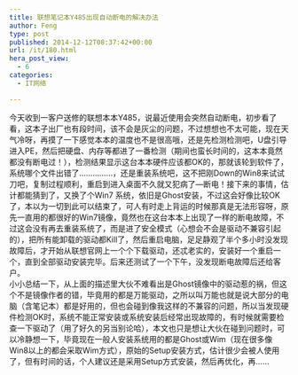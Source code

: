 ```yaml
---
title: 联想笔记本Y485出现自动断电的解决办法
author: Feng
type: post
published: 2014-12-12T08:37:42+00:00
url: /it/180.html
hera_post_view:
  - 6
categories:
  - IT网络

---
```

今天收到一客户送修的联想本本Y485，说最近使用会突然自动断电，初步看了看，这本子出厂也有段时间，该不会是灰尘的问题，不过想想也不太可能，现在天气冷呀，再摸了一下感觉本本的温度也不是很高哦，还是先检测检测吧，U盘引导进入PE，然后把硬盘、内存等都进了一番检测（期间也蛮长时间的，这本本竟然都没有断电过！），检测结果显示这台本本硬件应该都OK的，那就该轮到软件了，系统哪个文件出错了……………，还是重装系统吧，这不把刚Down的Win8来试试刀吧，复制过程顺利，重启到进入桌面不久就又犯病了&#8212;断电！接下来的事情，估计都能猜到了，又换了个Win7 系统，依旧是Ghost安装，不过这会好像比较OK了，本以为一切到此可以结束了，可人有时走上背运的时候那真是无法形容呀，原先一直用的都很好的Win7镜像，竟然也在这台本本上出现了一样的断电故障，不过这会没有再去重装系统了，而是进了安全模式（心想会不会是驱动不兼容引起的），把所有能卸载的驱动都Kill了，然后重启电脑，足足静观了半个多小时没发现故障后，才开始从联想官网上一个个下载驱动，还忒老实的，安装好一个重启一个，直到全部驱动安装完毕。后来还测试了一个下午，没发现断电故障后还给客户。  
小小总结一下，从上面的描述里大伙不难看出是Ghost镜像中的驱动惹的祸，但这个不是镜像作者的错，毕竟用的都是万能驱动，之所以叫万能也就是说大部分的电脑（含笔记本）都是好用的，但也会碰到像我这样的不兼容的问题，所以当发现硬件检测OK时，系统不能正常安装或系统安装后经常出现故障的，有时候就需要检查一下驱动了（用了好久的另当别论哈），本文也只是想让大伙在碰到问题时，可以冷静想一下，毕竟现在一般人安装系统用的都是Ghost或Wim（现在很多像Win8以上的都会采取Wim方式），原始的Setup安装方式，估计很少会被人使用了，但有时间的话，个人建议还是采用Setup方式安装，然后再优化，再……  
&nbsp;